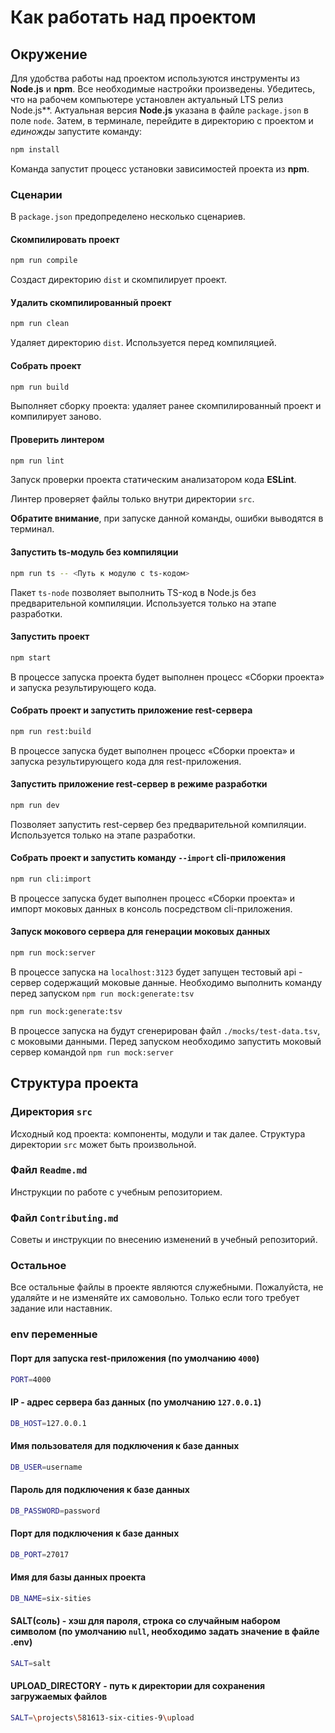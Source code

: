 # Как работать над проектом

## Окружение

Для удобства работы над проектом используются инструменты из **Node.js** и **npm**. Все необходимые настройки произведены. Убедитесь, что на рабочем компьютере установлен актуальный LTS релиз Node.js**. Актуальная версия **Node.js** указана в файле `package.json` в поле `node`. Затем, в терминале, перейдите в директорию с проектом и _единожды_ запустите команду:

```bash
npm install
```

Команда запустит процесс установки зависимостей проекта из **npm**.

### Сценарии

В `package.json` предопределено несколько сценариев.

#### Скомпилировать проект

```bash
npm run compile
```

Создаст директорию `dist` и скомпилирует проект.

#### Удалить скомпилированный проект

```bash
npm run clean
```

Удаляет директорию `dist`. Используется перед компиляцией.

#### Собрать проект

```bash
npm run build
```

Выполняет сборку проекта: удаляет ранее скомпилированный проект и компилирует заново.

#### Проверить линтером

```bash
npm run lint
```

Запуск проверки проекта статическим анализатором кода **ESLint**.

Линтер проверяет файлы только внутри директории `src`.

**Обратите внимание**, при запуске данной команды, ошибки выводятся в терминал.

#### Запустить ts-модуль без компиляции

```bash
npm run ts -- <Путь к модулю с ts-кодом>
```

Пакет `ts-node` позволяет выполнить TS-код в Node.js без предварительной компиляции. Используется только на этапе разработки.

#### Запустить проект

```bash
npm start
```

В процессе запуска проекта будет выполнен процесс «Сборки проекта» и запуска результирующего кода.

#### Собрать проект и запустить приложение rest-сервера

```bash
npm run rest:build
```

В процессе запуска будет выполнен процесс «Сборки проекта» и запуска результирующего кода для rest-приложения.

#### Запустить приложение rest-сервер в режиме разработки

```bash
npm run dev
```

Позволяет запустить rest-сервер без предварительной компиляции. Используется только на этапе разработки.

#### Собрать проект и запустить команду `--import` cli-приложения

```bash
npm run cli:import
```

В процессе запуска будет выполнен процесс «Сборки проекта» и импорт моковых данных в консоль посредством cli-приложения.

#### Запуск мокового сервера для генерации моковых данных

```bash
npm run mock:server
```

В процессе запуска на `localhost:3123` будет запущен тестовый api - сервер содержащий моковые данные. Необходимо выполнить команду перед запуском `npm run mock:generate:tsv`

```bash
npm run mock:generate:tsv
```

В процессе запуска на будут сгенерирован файл `./mocks/test-data.tsv`, с моковыми данными. Перед запуском необходимо запустить моковый сервер командой `npm run mock:server`


## Структура проекта

### Директория `src`

Исходный код проекта: компоненты, модули и так далее. Структура директории `src` может быть произвольной.

### Файл `Readme.md`

Инструкции по работе с учебным репозиторием.

### Файл `Contributing.md`

Советы и инструкции по внесению изменений в учебный репозиторий.

### Остальное

Все остальные файлы в проекте являются служебными. Пожалуйста, не удаляйте и не изменяйте их самовольно. Только если того требует задание или наставник.

### env переменные

#### Порт для запуска rest-приложения (по умолчанию `4000`)

```bash
PORT=4000
```

#### IP - адрес сервера баз данных (по умолчанию `127.0.0.1`)

```bash
DB_HOST=127.0.0.1
```

#### Имя пользователя для подключения к базе данных

```bash
DB_USER=username
```

#### Пароль для подключения к базе данных

```bash
DB_PASSWORD=password
```

#### Порт для подключения к базе данных

```bash
DB_PORT=27017
```

#### Имя для базы данных проекта

```bash
DB_NAME=six-sities
```

#### SALT(соль) - хэш для пароля, строка со случайным набором символом (по умолчанию `null`, необходимо задать значение в файле .env)

```bash
SALT=salt
```

#### UPLOAD_DIRECTORY - путь к директории для сохранения загружаемых файлов

```bash
SALT=\projects\581613-six-cities-9\upload
```
